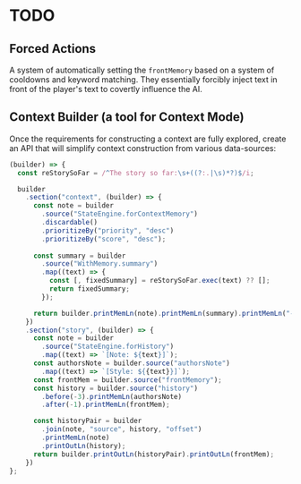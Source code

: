 # TODO

## Forced Actions
A system of automatically setting the `frontMemory` based on a system of cooldowns
and keyword matching.  They essentially forcibly inject text in front of the
player's text to covertly influence the AI.

## Context Builder (a tool for Context Mode)
Once the requirements for constructing a context are fully explored, create an API
that will simplify context construction from various data-sources:

```js
(builder) => {
  const reStorySoFar = /^The story so far:\s+((?:.|\s)*?)$/i;

  builder
    .section("context", (builder) => {
      const note = builder
        .source("StateEngine.forContextMemory")
        .discardable()
        .prioritizeBy("priority", "desc")
        .prioritizeBy("score", "desc");
        
      const summary = builder
        .source("WithMemory.summary")
        .map((text) => {
          const [, fixedSummary] = reStorySoFar.exec(text) ?? [];
          return fixedSummary;
        });

      return builder.printMemLn(note).printMemLn(summary).printMemLn("--------");
    })
    .section("story", (builder) => {
      const note = builder
        .source("StateEngine.forHistory")
        .map((text) => `[Note: ${text}]`);
      const authorsNote = builder.source("authorsNote")
        .map((text) => `[Style: ${{text}}]`);
      const frontMem = builder.source("frontMemory");
      const history = builder.source("history")
        .before(-3).printMemLn(authorsNote)
        .after(-1).printMemLn(frontMem);

      const historyPair = builder
        .join(note, "source", history, "offset")
        .printMemLn(note)
        .printOutLn(history);
      return builder.printOutLn(historyPair).printOutLn(frontMem);
    })
};
```